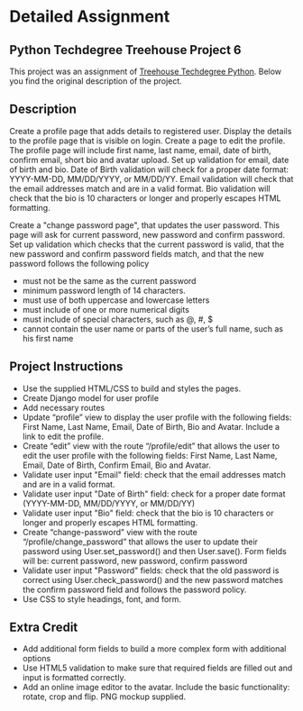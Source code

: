 # Detailed Assignment

## Python Techdegree Treehouse Project 6

This project was an assignment of [Treehouse Techdegree Python](https://teamtreehouse.com/techdegree/python-web-development). Below you find the original description of the project.

## Description

Create a profile page that adds details to registered user. Display the details to the profile page that is visible on login. Create a page to edit the profile. The profile page will include first name, last name, email, date of birth, confirm email, short bio and avatar upload. Set up validation for email, date of birth and bio. Date of Birth validation will check for a proper date format: YYYY-MM-DD, MM/DD/YYYY, or MM/DD/YY. Email validation will check that the email addresses match and are in a valid format. Bio validation will check that the bio is 10 characters or longer and properly escapes HTML formatting.

Create a "change password page", that updates the user password. This page will ask for current password, new password and confirm password. Set up validation which checks that the current password is valid, that the new password and confirm password fields match, and that the new password follows the following policy

- must not be the same as the current password
- minimum password length of 14 characters.
- must use of both uppercase and lowercase letters
- must include of one or more numerical digits
- must include of special characters, such as @, #, $
- cannot contain the user name or parts of the user’s full name, such as his first name

## Project Instructions

- Use the supplied HTML/CSS to build and styles the pages.
- Create Django model for user profile
- Add necessary routes
- Update “profile” view to display the user profile with the following fields: First Name, Last Name, Email, Date of Birth, Bio and Avatar. Include a link to edit the profile.
- Create “edit” view with the route “/profile/edit” that allows the user to edit the user profile with the following fields: First Name, Last Name, Email, Date of Birth, Confirm Email, Bio and Avatar.
- Validate user input "Email" field: check that the email addresses match and are in a valid format.
- Validate user input "Date of Birth" field: check for a proper date format (YYYY-MM-DD, MM/DD/YYYY, or MM/DD/YY)
- Validate user input "Bio" field: check that the bio is 10 characters or longer and properly escapes HTML formatting.
- Create “change-password” view with the route “/profile/change_password” that allows the user to update their password using User.set_password() and then User.save(). Form fields will be: current password, new password, confirm password
- Validate user input "Password" fields: check that the old password is correct using User.check_password() and the new password matches the confirm password field and follows the password policy.
- Use CSS to style headings, font, and form.

## Extra Credit

- Add additional form fields to build a more complex form with additional options
- Use HTML5 validation to make sure that required fields are filled out and input is formatted correctly.
- Add an online image editor to the avatar. Include the basic functionality: rotate, crop and flip. PNG mockup supplied.
